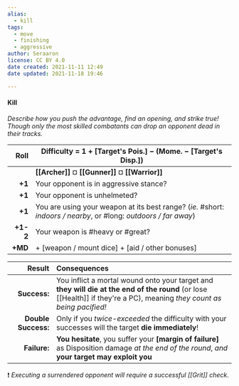 ```yaml
---
alias:
  - kill
tags:
  - move
  - finishing
  - aggressive
author: Seraaron
license: CC BY 4.0
date created: 2021-11-11 12:49
date updated: 2021-11-18 19:46

---
```


#### Kill

_Describe how you push the advantage, find an opening, and strike true! Though only the most skilled combatants can drop an opponent dead in their tracks._

|    Roll | Difficulty = 1 + [Target's Pois.] − (Mome. − [Target's Disp.])                                                                                         |
| ------: | ---------------------------------------------------------------------------------------------------------------- |
|         | **[[Archer]]** ¤ **[[Gunner]]** ¤ **[[Warrior]]**                                                                |
|  **+1** | Your opponent is in aggressive stance?                                                                   |
|  **+1** | Your opponent is unhelmeted?                                                                                     |
|  **+1** | You are using your weapon at its best range? (_ie._ #short: _indoors / nearby_, or #long: _outdoors / far away_) |
| **+1-2** | Your weapon is #heavy or #great?                                              |
| **+MD** | + [weapon / mount dice] + [aid / other bonuses]                                                                  |

|       Result | Consequences                                                                                                                             |
| ------------:|:---------------------------------------------------------------------------------------------------------------------------------------- |
| **Success:** | You inflict a mortal wound onto your target and **they will die at the end of the round** (or lose [[Health]] if they're a PC), meaning _they count as being pacified!_      |
| **Double Success:** | Only if you *twice-exceeded* the difficulty with your successes will the target **die immediately**!                                                                                                                                         |
| **Failure:** | **You hesitate**, you suffer your **[margin of failure]** as Disposition damage _at the end of the round_, _and_ **your target may exploit you** |

❗ _Executing a surrendered opponent will require a successful [[Grit]] check_.
